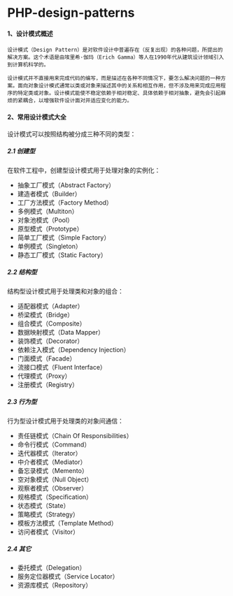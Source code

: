 # PHP-design-patterns

#### 1、设计模式概述

	设计模式（Design Pattern）是对软件设计中普遍存在（反复出现）的各种问题，所提出的解决方案。这个术语是由埃里希·伽玛（Erich Gamma）等人在1990年代从建筑设计领域引入到计算机科学的。  

	设计模式并不直接用来完成代码的编写，而是描述在各种不同情况下，要怎么解决问题的一种方案。面向对象设计模式通常以类或对象来描述其中的关系和相互作用，但不涉及用来完成应用程序的特定类或对象。设计模式能使不稳定依赖于相对稳定、具体依赖于相对抽象，避免会引起麻烦的紧耦合，以增强软件设计面对并适应变化的能力。


#### 2、常用设计模式大全

设计模式可以按照结构被分成三种不同的类型：

##### 2.1 创建型

在软件工程中，创建型设计模式用于处理对象的实例化：

* 抽象工厂模式（Abstract Factory）
* 建造者模式（Builder）
* 工厂方法模式（Factory Method）
* 多例模式（Multiton）
* 对象池模式（Pool）
* 原型模式（Prototype）
* 简单工厂模式（Simple Factory）
* 单例模式（Singleton）
* 静态工厂模式（Static Factory）

##### 2.2 结构型

结构型设计模式用于处理类和对象的组合：

* 适配器模式（Adapter）
* 桥梁模式（Bridge）
* 组合模式（Composite）
* 数据映射模式（Data Mapper）
* 装饰模式（Decorator）
* 依赖注入模式（Dependency Injection）
* 门面模式（Facade）
* 流接口模式（Fluent Interface）
* 代理模式（Proxy）
* 注册模式（Registry）

##### 2.3 行为型

行为型设计模式用于处理类的对象间通信：

* 责任链模式（Chain Of Responsibilities）
* 命令行模式（Command）
* 迭代器模式（Iterator）
* 中介者模式（Mediator）
* 备忘录模式（Memento）
* 空对象模式（Null Object）
* 观察者模式（Observer）
* 规格模式（Specification）
* 状态模式（State）
* 策略模式（Strategy）
* 模板方法模式（Template Method）
* 访问者模式（Visitor）

##### 2.4 其它

* 委托模式（Delegation）
* 服务定位器模式（Service Locator）
* 资源库模式（Repository）